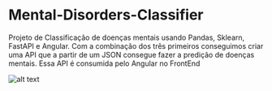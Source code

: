 # Mental-Disorders-Classifier
Projeto de Classificação de doenças mentais usando Pandas, Sklearn, FastAPI e Angular. Com a combinação dos três primeiros conseguimos criar uma API que a partir de um JSON consegue fazer a predição de doenças mentais. Essa API é consumida pelo Angular no FrontEnd


![alt text](image.png)


